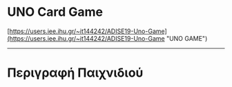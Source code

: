 # UNO Card Game

[https://users.iee.ihu.gr/~it144242/ADISE19-Uno-Game](https://users.iee.ihu.gr/~it144242/ADISE19-Uno-Game "UNO GAME")

------
# Περιγραφή Παιχνιδιού
